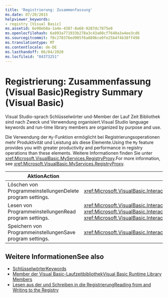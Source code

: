 ```yaml
---
title: 'Registrierung: Zusammenfassung'
ms.date: 07/20/2015
helpviewer_keywords:
- registry [Visual Basic]
ms.assetid: 6e90eb8a-1a4e-4387-8a68-9287dc7875e8
ms.openlocfilehash: 6a093a771933b278a3c43a60cf7640a3a4ee3cd6
ms.sourcegitcommit: f8c270376ed905f6a8896ce0fe25b4f4b38ff498
ms.translationtype: MT
ms.contentlocale: de-DE
ms.lasthandoff: 06/04/2020
ms.locfileid: "84373251"
---
```

# <a name="registry-summary-visual-basic"></a><span data-ttu-id="c1bf1-102">Registrierung: Zusammenfassung (Visual Basic)</span><span class="sxs-lookup"><span data-stu-id="c1bf1-102">Registry Summary (Visual Basic)</span></span>
<span data-ttu-id="c1bf1-103">Visual Studio-sprach Schlüsselwörter und-Member der Lauf Zeit Bibliothek sind nach Zweck und Verwendung organisiert.</span><span class="sxs-lookup"><span data-stu-id="c1bf1-103">Visual Studio language keywords and run-time library members are organized by purpose and use.</span></span>  
  
 <span data-ttu-id="c1bf1-104">Die Verwendung der `My`-Funktion ermöglicht bei Registrierungsoperationen mehr Produktivität und Leistung als diese Elemente.</span><span class="sxs-lookup"><span data-stu-id="c1bf1-104">Using the `My` feature provides you with greater productivity and performance in registry operations than these elements.</span></span> <span data-ttu-id="c1bf1-105">Weitere Informationen finden Sie unter <xref:Microsoft.VisualBasic.MyServices.RegistryProxy>.</span><span class="sxs-lookup"><span data-stu-id="c1bf1-105">For more information, see <xref:Microsoft.VisualBasic.MyServices.RegistryProxy>.</span></span>  
  
|<span data-ttu-id="c1bf1-106">**Aktion**</span><span class="sxs-lookup"><span data-stu-id="c1bf1-106">**Action**</span></span>|<span data-ttu-id="c1bf1-107">**Sprachelement**</span><span class="sxs-lookup"><span data-stu-id="c1bf1-107">**Language element**</span></span>|  
|----------------|--------------------------|  
|<span data-ttu-id="c1bf1-108">Löschen von Programmeinstellungen</span><span class="sxs-lookup"><span data-stu-id="c1bf1-108">Delete program settings.</span></span>|<xref:Microsoft.VisualBasic.Interaction.DeleteSetting%2A>|  
|<span data-ttu-id="c1bf1-109">Lesen von Programmeinstellungen</span><span class="sxs-lookup"><span data-stu-id="c1bf1-109">Read program settings.</span></span>|<span data-ttu-id="c1bf1-110"><xref:Microsoft.VisualBasic.Interaction.GetSetting%2A>, <xref:Microsoft.VisualBasic.Interaction.GetAllSettings%2A></span><span class="sxs-lookup"><span data-stu-id="c1bf1-110"><xref:Microsoft.VisualBasic.Interaction.GetSetting%2A>, <xref:Microsoft.VisualBasic.Interaction.GetAllSettings%2A></span></span>|  
|<span data-ttu-id="c1bf1-111">Speichern von Programmeinstellungen</span><span class="sxs-lookup"><span data-stu-id="c1bf1-111">Save program settings.</span></span>|<xref:Microsoft.VisualBasic.Interaction.SaveSetting%2A>|  
  
## <a name="see-also"></a><span data-ttu-id="c1bf1-112">Weitere Informationen</span><span class="sxs-lookup"><span data-stu-id="c1bf1-112">See also</span></span>

- [<span data-ttu-id="c1bf1-113">Schlüsselwörter</span><span class="sxs-lookup"><span data-stu-id="c1bf1-113">Keywords</span></span>](index.md)
- [<span data-ttu-id="c1bf1-114">Member der Visual Basic-Laufzeitbibliothek</span><span class="sxs-lookup"><span data-stu-id="c1bf1-114">Visual Basic Runtime Library Members</span></span>](../runtime-library-members.md)
- [<span data-ttu-id="c1bf1-115">Lesen aus der und Schreiben in die Registrierung</span><span class="sxs-lookup"><span data-stu-id="c1bf1-115">Reading from and Writing to the Registry</span></span>](../../developing-apps/programming/computer-resources/reading-from-and-writing-to-the-registry.md)
